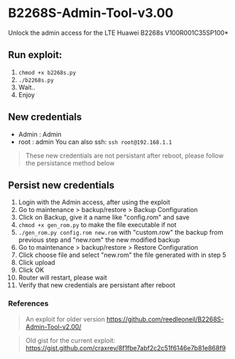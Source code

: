 # B2268S-Admin-Tool-v3.00
Unlock the admin access for the LTE Huawei B2268s V100R001C35SP100*

## Run exploit:
1. `chmod +x b2268s.py`
2. `./b2268s.py`
3. Wait..
4. Enjoy

## New credentials
- Admin : Admin
- root : admin
You can also ssh: `ssh root@192.168.1.1`
> These new credentials are not persistant after reboot, please follow the persistance method below

## Persist new credentials
1. Login with the Admin access, after using the exploit
2. Go to maintenance > backup/restore > Backup Configuration
3. Click on Backup, give it a name like "config.rom" and save
4. `chmod +x gen_rom.py` to make the file executable if not
5. `./gen_rom.py config.rom new.rom` with "custom.row" the backup from previous step and "new.rom" the new modified backup
6. Go to maintenance > backup/restore > Restore Configuration
7. Click choose file and select "new.rom" the file generated with in step 5
8. Click upload
9. Click OK
10. Router will restart, please wait
11. Verify that new credentials are persistant after reboot

### References
> An exploit for older version https://github.com/reedleoneil/B2268S-Admin-Tool-v2.00/

> Old gist for the current exploit: https://gist.github.com/craxrev/8f1fbe7abf2c2c51f6146e7b81e868f9

